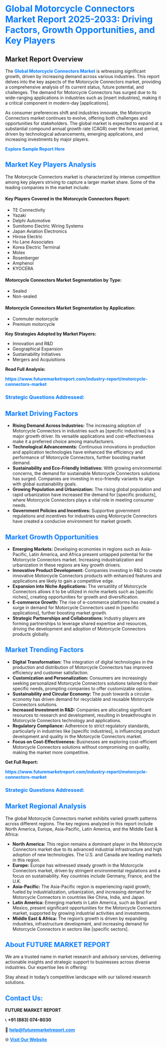<h1 style="color: #007BFF;">Global Motorcycle Connectors Market Report 2025-2033: Driving Factors, Growth Opportunities, and Key Players</h1>

<section id="overview">
<h2>Market Report Overview</h2>
<p>The <a href="https://www.futuremarketreport.com/industry-report/motorcycle-connectors-market" style="color: #007BFF; text-decoration: none;"><strong>Global Motorcycle Connectors Market</strong></a> is witnessing significant growth, driven by increasing demand across various industries. This report delves into the key aspects of the Motorcycle Connectors market, providing a comprehensive analysis of its current status, future potential, and challenges. The demand for Motorcycle Connectors has surged due to its wide-ranging applications in industries such as [insert industries], making it a critical component in modern-day [applications].</p>
<p>As consumer preferences shift and industries innovate, the Motorcycle Connectors market continues to evolve, offering both challenges and opportunities for stakeholders. The global market is expected to expand at a substantial compound annual growth rate (CAGR) over the forecast period, driven by technological advancements, emerging applications, and increasing investments by major players.</p>
</section>

<section id="overview">
<p><a href="https://www.futuremarketreport.com/request-sample/reportId=104639" style="color: #007BFF; text-decoration: none;"><strong>Explore Sample Report Here</strong></a></p>
</section>

<section id="key-players">
<h2 style="color: #007BFF;">Market Key Players Analysis</h2>
<p>The Motorcycle Connectors market is characterized by intense competition among key players striving to capture a larger market share. Some of the leading companies in the market include:</p>
<h4>Key Players Covered in the Motorcycle Connectors Report:</h4>
<ul><li>TE Connectivity</li><li>Yazaki</li><li>Delphi Automotive</li><li>Sumitomo Electric Wiring Systems</li><li>Japan Aviation Electronics</li><li>Hirose Electric</li><li>Hu Lane Associates</li><li>Korea Electric Terminal</li><li>Molex</li><li>Rosenberger</li><li>Amphenol</li><li>KYOCERA</li></ul>
<h4>Motorcycle Connectors Market Segmentation by Type:</h4>
<ul><li>Sealed</li><li>Non-sealed</li></ul>

<h4>Motorcycle Connectors Market Segmentation by Application:</h4>
<ul><li>Commuter motorcycle</li><li>Premium motorcycle</li></ul>
<p><strong>Key Strategies Adopted by Market Players:</strong></p>
<ul>
<li>Innovation and R&D</li>
<li>Geographical Expansion</li>
<li>Sustainability Initiatives</li>
<li>Mergers and Acquisitions</li>
</ul>
</section>

<section>
<p><strong>Read Full Analysis: </strong></p><a href="https://www.futuremarketreport.com/industry-report/motorcycle-connectors-market" style="color: #007BFF; text-decoration: none;"><strong>https://www.futuremarketreport.com/industry-report/motorcycle-connectors-market</strong></a>
<h3 style="color: #007BFF;">Strategic Questions Addressed:</h3>
</section>

<section id="driving-factors">
<h2 style="color: #007BFF;">Market Driving Factors</h2>
<ul>
<li><strong>Rising Demand Across Industries:</strong> The increasing adoption of Motorcycle Connectors in industries such as [specific industries] is a major growth driver. Its versatile applications and cost-effectiveness make it a preferred choice among manufacturers.</li>
<li><strong>Technological Advancements:</strong> Continuous innovations in production and application technologies have enhanced the efficiency and performance of Motorcycle Connectors, further boosting market demand.</li>
<li><strong>Sustainability and Eco-Friendly Initiatives:</strong> With growing environmental concerns, the demand for sustainable Motorcycle Connectors solutions has surged. Companies are investing in eco-friendly variants to align with global sustainability goals.</li>
<li><strong>Growing Population and Urbanization:</strong> The rising global population and rapid urbanization have increased the demand for [specific products], where Motorcycle Connectors plays a vital role in meeting consumer needs.</li>
<li><strong>Government Policies and Incentives:</strong> Supportive government regulations and incentives for industries using Motorcycle Connectors have created a conducive environment for market growth.</li>
</ul>
</section>

<section id="growth-opportunities">
<h2 style="color: #007BFF;">Market Growth Opportunities</h2>
<ul>
<li><strong>Emerging Markets:</strong> Developing economies in regions such as Asia-Pacific, Latin America, and Africa present untapped potential for the Motorcycle Connectors market. Increasing industrialization and urbanization in these regions are key growth drivers.</li>
<li><strong>Innovative Product Development:</strong> Companies investing in R&D to create innovative Motorcycle Connectors products with enhanced features and applications are likely to gain a competitive edge.</li>
<li><strong>Expansion into Niche Applications:</strong> The versatility of Motorcycle Connectors allows it to be utilized in niche markets such as [specific niches], creating opportunities for growth and diversification.</li>
<li><strong>E-commerce Growth:</strong> The rise of e-commerce platforms has created a surge in demand for Motorcycle Connectors used in [specific applications], further boosting market growth.</li>
<li><strong>Strategic Partnerships and Collaborations:</strong> Industry players are forming partnerships to leverage shared expertise and resources, driving the development and adoption of Motorcycle Connectors products globally.</li>
</ul>
</section>

<section id="trending-factors">
<h2 style="color: #007BFF;">Market Trending Factors</h2>
<ul>
<li><strong>Digital Transformation:</strong> The integration of digital technologies in the production and distribution of Motorcycle Connectors has improved efficiency and customer satisfaction.</li>
<li><strong>Customization and Personalization:</strong> Consumers are increasingly seeking personalized Motorcycle Connectors solutions tailored to their specific needs, prompting companies to offer customizable options.</li>
<li><strong>Sustainability and Circular Economy:</strong> The push towards a circular economy has driven demand for recyclable and reusable Motorcycle Connectors solutions.</li>
<li><strong>Increased Investment in R&D:</strong> Companies are allocating significant resources to research and development, resulting in breakthroughs in Motorcycle Connectors technology and applications.</li>
<li><strong>Regulatory Compliance:</strong> Adherence to strict regulatory standards, particularly in industries like [specific industries], is influencing product development and quality in the Motorcycle Connectors market.</li>
<li><strong>Focus on Cost-Effectiveness:</strong> Businesses are exploring cost-efficient Motorcycle Connectors solutions without compromising on quality, making the market more competitive.</li>
</ul>
</section>

<section>
<p><strong>Get Full Report: </strong></p><a href="https://www.futuremarketreport.com/industry-report/motorcycle-connectors-market" style="color: #007BFF; text-decoration: none;"><strong>https://www.futuremarketreport.com/industry-report/motorcycle-connectors-market</strong></a>
<h3 style="color: #007BFF;">Strategic Questions Addressed:</h3>
</section>


<section id="regional-analysis">
<h2 style="color: #007BFF;">Market Regional Analysis</h2>
<p>The global Motorcycle Connectors market exhibits varied growth patterns across different regions. The key regions analyzed in this report include North America, Europe, Asia-Pacific, Latin America, and the Middle East & Africa:</p>
<ul>
<li><strong>North America:</strong> This region remains a dominant player in the Motorcycle Connectors market due to its advanced industrial infrastructure and high adoption of new technologies. The U.S. and Canada are leading markets in this region.</li>
<li><strong>Europe:</strong> Europe has witnessed steady growth in the Motorcycle Connectors market, driven by stringent environmental regulations and a focus on sustainability. Key countries include Germany, France, and the U.K.</li>
<li><strong>Asia-Pacific:</strong> The Asia-Pacific region is experiencing rapid growth, fueled by industrialization, urbanization, and increasing demand for Motorcycle Connectors in countries like China, India, and Japan.</li>
<li><strong>Latin America:</strong> Emerging markets in Latin America, such as Brazil and Mexico, present significant opportunities for the Motorcycle Connectors market, supported by growing industrial activities and investments.</li>
<li><strong>Middle East & Africa:</strong> The region’s growth is driven by expanding industries, infrastructure development, and increasing demand for Motorcycle Connectors in sectors like [specific sectors].</li>
</ul>
</section>

<footer>
<h2 style="color: #007BFF;">About FUTURE MARKET REPORT</h2>
<p>We are a trusted name in market research and advisory services, delivering actionable insights and strategic support to businesses across diverse industries. Our expertise lies in offering:</p>

<p>Stay ahead in today’s competitive landscape with our tailored research solutions.</p>

<h2 style="color: #007BFF;">Contact Us:</h2>
<p><strong>FUTURE MARKET REPORT</strong></p>
<p>📞 <strong>+91 (883) 074-8030</strong></p>
<p>📧 <strong><a href="mailto:help@futuremarketreport.com" style="color: #007BFF;">help@futuremarketreport.com</a></strong></p>
<p>🌐 <strong><a href="https://www.futuremarketreport.com/" style="color: #007BFF;">Visit Our Website</a></strong></p>
</footer>